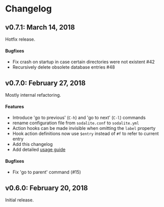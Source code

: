 # Changelog

## v0.7.1: March 14, 2018
Hotfix release.
####  Bugfixes
- Fix crash on startup in case certain directories were not existent #42
- Recursively delete obsolete database entries #48

## v0.7.0: February 27, 2018
Mostly internal refactoring.
#### Features
- Introduce 'go to previous' (`C-h`) and 'go to next' (`C-l`) commands
- rename configuration file from `sodalite.conf` to `sodalite.yml`
- Action hooks can be made invisible when omitting the `label` property
- Hook action definitions now use `$entry` instead of `#f` to refer to current entry
- Add this changelog
- Add detailed [usage guide](docs/usage.md)

#### Bugfixes
- Fix 'go to parent' command (#15)

## v0.6.0: February 20, 2018
Initial release.
